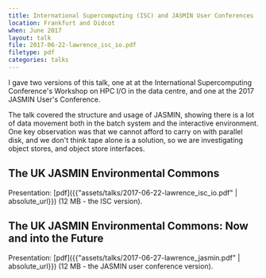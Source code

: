 ```yaml
---
title: International Supercomputing (ISC) and JASMIN User Conferences
location: Frankfurt and Didcot
when: June 2017
layout: talk
file: 2017-06-22-lawrence_isc_io.pdf
filetype: pdf
categories: talks
---
```


I gave two versions of this talk, one at at the International Supercomputing Conference's Workshop on HPC I/O in the data centre, and one at the 2017 JASMIN User's Conference.

The talk covered the structure and usage of JASMIN, showing there is a lot of data movement both in the batch system and the interactive environment.  One key observation was that we cannot afford to carry on with parallel disk, and we don't think tape alone is a solution, so we are investigating object stores, and
object store interfaces.

The UK JASMIN Environmental Commons
-----------------------------------

Presentation: [pdf]({{"assets/talks/2017-06-22-lawrence_isc_io.pdf" | absolute_url}}) (12 MB - the ISC version).

The UK JASMIN Environmental Commons: Now and into the Future
-------------------------------------------------------------

Presentation: [pdf]({{"assets/talks/2017-06-27-lawrence_jasmin.pdf" | absolute_url}}) (12 MB - the JASMIN user conference version).
